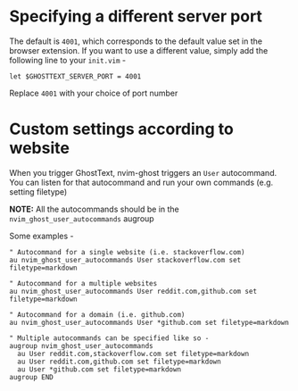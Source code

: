 # Specifying a different server port

The default is `4001`, which corresponds to the default value set in the
browser extension. If you want to use a different value, simply add the
following line to your `init.vim` -

```vim
let $GHOSTTEXT_SERVER_PORT = 4001
```
Replace `4001` with your choice of port number


# Custom settings according to website

When you trigger GhostText, nvim-ghost triggers an `User` autocommand. You
can listen for that autocommand and run your own commands (e.g. setting
filetype)

**NOTE:** All the autocommands should be in the
`nvim_ghost_user_autocommands` augroup

Some examples -

```vim
" Autocommand for a single website (i.e. stackoverflow.com)
au nvim_ghost_user_autocommands User stackoverflow.com set filetype=markdown

" Autocommand for a multiple websites
au nvim_ghost_user_autocommands User reddit.com,github.com set filetype=markdown

" Autocommand for a domain (i.e. github.com)
au nvim_ghost_user_autocommands User *github.com set filetype=markdown

" Multiple autocommands can be specified like so -
augroup nvim_ghost_user_autocommands
  au User reddit.com,stackoverflow.com set filetype=markdown
  au User reddit.com,github.com set filetype=markdown
  au User *github.com set filetype=markdown
augroup END
```
